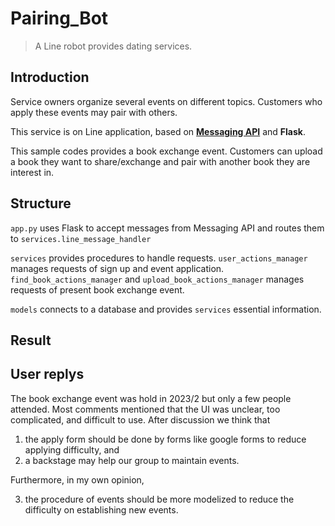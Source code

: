 # Pairing_Bot
> A Line robot provides dating services.


## Introduction
Service owners organize several events on different topics. Customers who apply these events may pair with others.

This service is on Line application, based on [__Messaging API__](https://developers.line.biz/en/services/messaging-api/) and __Flask__.

This sample codes provides a book exchange event. Customers can upload a book they want to share/exchange and pair with another book they are interest in.

## Structure


`app.py` uses Flask to accept messages from Messaging API and routes them to `services.line_message_handler`

`services` provides procedures to handle requests.  `user_actions_manager` manages requests of sign up and event application. 
`find_book_actions_manager` and `upload_book_actions_manager` manages requests of present book exchange event.

`models` connects to a database and provides `services` essential information.

## Result



## User replys
The book exchange event was hold in 2023/2 but only a few people attended. Most comments mentioned that the UI was unclear, too complicated, and difficult to use. After discussion we think that

1. the apply form should be done by forms like google forms to reduce applying difficulty, and
2. a backstage may help our group to maintain events.

Furthermore, in my own opinion,

3. the procedure of events should be more modelized to reduce the difficulty on establishing new events.